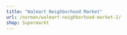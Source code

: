 ```yaml
---
title: "Walmart Neighborhood Market"
url: /norman/walmart-neighborhood-market-2/
shop: Supermarkt
---
```

